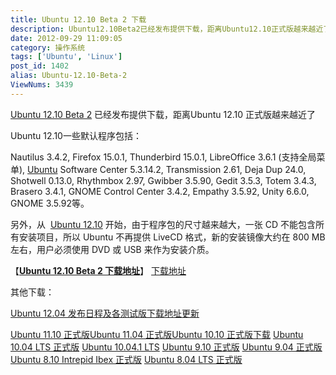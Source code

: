 ```yaml
---
title: Ubuntu 12.10 Beta 2 下载
description: Ubuntu12.10Beta2已经发布提供下载，距离Ubuntu12.10正式版越来越近了Ubuntu12.10一些默认程序包括：Nautilus3.4.2,Firefox15.0.1,Thunderbird15.0.1,LibreOffice3.6.1(支持全局菜单),UbuntuSoftwareCenter5.3.14.2,Transmission2
date: 2012-09-29 11:09:05
category: 操作系统
tags: ['Ubuntu', 'Linux']
post_id: 1402
alias: Ubuntu-12.10-Beta-2
ViewNums: 3439
---
```


[Ubuntu 12.10 Beta 2](/blog/ubuntu-1210-beta-2) 已经发布提供下载，距离Ubuntu 12.10 正式版越来越近了

Ubuntu 12.10一些默认程序包括：

Nautilus 3.4.2, Firefox 15.0.1, Thunderbird 15.0.1, LibreOffice 3.6.1 (支持全局菜单), [Ubuntu](/tags/Ubuntu) Software Center 5.3.14.2, Transmission 2.61, Deja Dup 24.0, Shotwell 0.13.0, Rhythmbox 2.97, Gwibber 3.5.90, Gedit 3.5.3, Totem 3.4.3, Brasero 3.4.1, GNOME Control Center 3.4.2, Empathy 3.5.92, Unity 6.6.0, GNOME 3.5.92等。

另外，从  [Ubuntu 12.10](/blog/ubuntu-1210) 开始，由于程序包的尺寸越来越大，一张 CD 不能包含所有安装项目，所以 Ubuntu 不再提供 LiveCD 格式，新的安装镜像大约在 800 MB 左右，用户必须使用 DVD 或 USB 来作为安装介质。

【[**Ubuntu 12.10 Beta 2 下载地址**](/blog/ubuntu-1210-beta-2)】
[下载地址](http://releases.ubuntu.com/12.10/)

其他下载：

[Ubuntu 12.04 发布日程及各测试版下载地址更新](/blog/ubuntu-1110-oneiric-ocelot)

[Ubuntu 11.10 正式版](/blog/ubuntu-1110-final)[Ubuntu 11.04 正式版](/blog/ubuntu-1104-final)[Ubuntu 10.10 正式版下载](/blog/ubuntu-1010-maverick-meerkat "ubuntu 1010 正式版下载")
[Ubuntu 10.04 LTS 正式版](/blog/ubuntu-1004-lts-final)
[Ubuntu 10.04.1 LTS](/blog/ubuntu-10041-lts "ubuntu 10041 lts 下载")
[Ubuntu 9.10 正式版](/blog/ubuntu-910-final)
[Ubuntu 9.04 正式版](/blog/ubuntu-904-final)
[Ubuntu 8.10 Intrepid Ibex 正式版](/blog/ubuntu-810-intrepid-ibex)
[Ubuntu 8.04 LTS 正式版](/blog/ubuntu-804-lts-download-xiazai)

